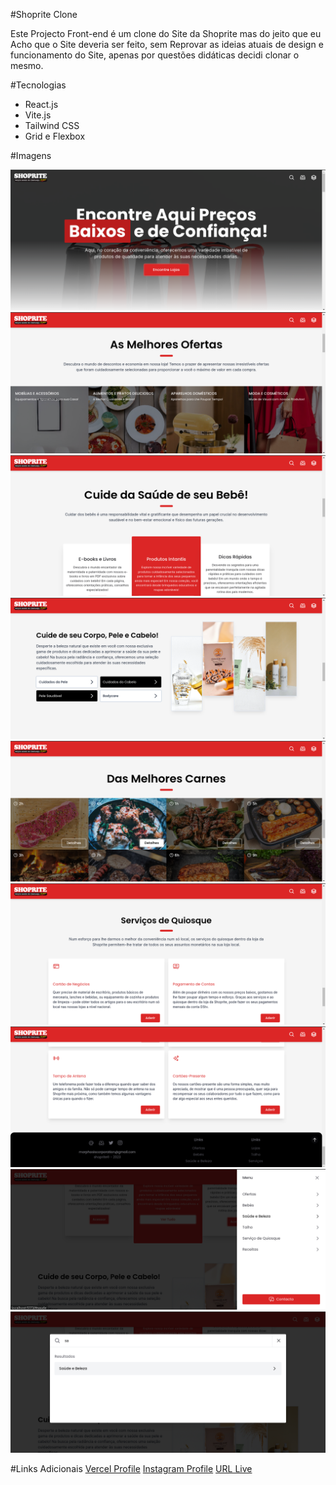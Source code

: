 #Shoprite Clone

Este Projecto Front-end é um clone do Site da Shoprite mas do jeito que eu Acho que o Site deveria ser feito, sem Reprovar as ideias atuais de design e funcionamento do Site, apenas por questões didáticas decidi clonar o mesmo.

#Tecnologias
- React.js
- Vite.js
- Tailwind CSS
- Grid e Flexbox

#Imagens

![](public/screen/screen1.png)
![](public/screen/screen2.png)
![](public/screen/screen3.png)
![](public/screen/screen4.png)
![](public/screen/screen5.png)
![](public/screen/screen6.png)
![](public/screen/screen7.png)
![](public/screen/screen8.png)
![](public/screen/screen9.png)

#Links Adicionais
[Vercel Profile](https://vercel.com/mariosalembe23)
[Instagram Profile](https://www.instagram.com/mariosalembe22)
[URL Live](https://vercel.com/mariosalembe23)